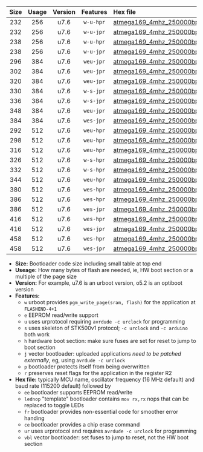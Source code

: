 |Size|Usage|Version|Features|Hex file|
|:-:|:-:|:-:|:-:|:--|
|232|256|u7.6|`w-u-hpr`|[atmega169_4mhz_250000bps_ur.hex](https://raw.githubusercontent.com/stefanrueger/urboot/main//atmega169_4mhz_250000bps_ur.hex)|
|232|256|u7.6|`w-u-jpr`|[atmega169_4mhz_250000bps_ur_vbl.hex](https://raw.githubusercontent.com/stefanrueger/urboot/main//atmega169_4mhz_250000bps_ur_vbl.hex)|
|238|256|u7.6|`w-u-hpr`|[atmega169_4mhz_250000bps_lednop_ur.hex](https://raw.githubusercontent.com/stefanrueger/urboot/main//atmega169_4mhz_250000bps_lednop_ur.hex)|
|238|256|u7.6|`w-u-jpr`|[atmega169_4mhz_250000bps_lednop_ur_vbl.hex](https://raw.githubusercontent.com/stefanrueger/urboot/main//atmega169_4mhz_250000bps_lednop_ur_vbl.hex)|
|296|384|u7.6|`weu-jpr`|[atmega169_4mhz_250000bps_ee_ur_vbl.hex](https://raw.githubusercontent.com/stefanrueger/urboot/main//atmega169_4mhz_250000bps_ee_ur_vbl.hex)|
|302|384|u7.6|`weu-jpr`|[atmega169_4mhz_250000bps_ee_lednop_ur_vbl.hex](https://raw.githubusercontent.com/stefanrueger/urboot/main//atmega169_4mhz_250000bps_ee_lednop_ur_vbl.hex)|
|320|384|u7.6|`weu-jpr`|[atmega169_4mhz_250000bps_ee_lednop_fr_ur_vbl.hex](https://raw.githubusercontent.com/stefanrueger/urboot/main//atmega169_4mhz_250000bps_ee_lednop_fr_ur_vbl.hex)|
|330|384|u7.6|`w-s-jpr`|[atmega169_4mhz_250000bps_vbl.hex](https://raw.githubusercontent.com/stefanrueger/urboot/main//atmega169_4mhz_250000bps_vbl.hex)|
|336|384|u7.6|`w-s-jpr`|[atmega169_4mhz_250000bps_lednop_vbl.hex](https://raw.githubusercontent.com/stefanrueger/urboot/main//atmega169_4mhz_250000bps_lednop_vbl.hex)|
|348|384|u7.6|`weu-jpr`|[atmega169_4mhz_250000bps_ee_lednop_fr_ce_ur_vbl.hex](https://raw.githubusercontent.com/stefanrueger/urboot/main//atmega169_4mhz_250000bps_ee_lednop_fr_ce_ur_vbl.hex)|
|384|384|u7.6|`wes-jpr`|[atmega169_4mhz_250000bps_ee_vbl.hex](https://raw.githubusercontent.com/stefanrueger/urboot/main//atmega169_4mhz_250000bps_ee_vbl.hex)|
|292|512|u7.6|`weu-hpr`|[atmega169_4mhz_250000bps_ee_ur.hex](https://raw.githubusercontent.com/stefanrueger/urboot/main//atmega169_4mhz_250000bps_ee_ur.hex)|
|298|512|u7.6|`weu-hpr`|[atmega169_4mhz_250000bps_ee_lednop_ur.hex](https://raw.githubusercontent.com/stefanrueger/urboot/main//atmega169_4mhz_250000bps_ee_lednop_ur.hex)|
|316|512|u7.6|`weu-hpr`|[atmega169_4mhz_250000bps_ee_lednop_fr_ur.hex](https://raw.githubusercontent.com/stefanrueger/urboot/main//atmega169_4mhz_250000bps_ee_lednop_fr_ur.hex)|
|326|512|u7.6|`w-s-hpr`|[atmega169_4mhz_250000bps.hex](https://raw.githubusercontent.com/stefanrueger/urboot/main//atmega169_4mhz_250000bps.hex)|
|332|512|u7.6|`w-s-hpr`|[atmega169_4mhz_250000bps_lednop.hex](https://raw.githubusercontent.com/stefanrueger/urboot/main//atmega169_4mhz_250000bps_lednop.hex)|
|344|512|u7.6|`weu-hpr`|[atmega169_4mhz_250000bps_ee_lednop_fr_ce_ur.hex](https://raw.githubusercontent.com/stefanrueger/urboot/main//atmega169_4mhz_250000bps_ee_lednop_fr_ce_ur.hex)|
|380|512|u7.6|`wes-hpr`|[atmega169_4mhz_250000bps_ee.hex](https://raw.githubusercontent.com/stefanrueger/urboot/main//atmega169_4mhz_250000bps_ee.hex)|
|386|512|u7.6|`wes-hpr`|[atmega169_4mhz_250000bps_ee_lednop.hex](https://raw.githubusercontent.com/stefanrueger/urboot/main//atmega169_4mhz_250000bps_ee_lednop.hex)|
|386|512|u7.6|`wes-jpr`|[atmega169_4mhz_250000bps_ee_lednop_vbl.hex](https://raw.githubusercontent.com/stefanrueger/urboot/main//atmega169_4mhz_250000bps_ee_lednop_vbl.hex)|
|416|512|u7.6|`wes-hpr`|[atmega169_4mhz_250000bps_ee_lednop_fr.hex](https://raw.githubusercontent.com/stefanrueger/urboot/main//atmega169_4mhz_250000bps_ee_lednop_fr.hex)|
|416|512|u7.6|`wes-jpr`|[atmega169_4mhz_250000bps_ee_lednop_fr_vbl.hex](https://raw.githubusercontent.com/stefanrueger/urboot/main//atmega169_4mhz_250000bps_ee_lednop_fr_vbl.hex)|
|458|512|u7.6|`wes-hpr`|[atmega169_4mhz_250000bps_ee_lednop_fr_ce.hex](https://raw.githubusercontent.com/stefanrueger/urboot/main//atmega169_4mhz_250000bps_ee_lednop_fr_ce.hex)|
|458|512|u7.6|`wes-jpr`|[atmega169_4mhz_250000bps_ee_lednop_fr_ce_vbl.hex](https://raw.githubusercontent.com/stefanrueger/urboot/main//atmega169_4mhz_250000bps_ee_lednop_fr_ce_vbl.hex)|

- **Size:** Bootloader code size including small table at top end
- **Useage:** How many bytes of flash are needed, ie, HW boot section or a multiple of the page size
- **Version:** For example, u7.6 is an urboot version, o5.2 is an optiboot version
- **Features:**
  + `w` urboot provides `pgm_write_page(sram, flash)` for the application at `FLASHEND-4+1`
  + `e` EEPROM read/write support
  + `u` uses urprotocol requiring `avrdude -c urclock` for programming
  + `s` uses skeleton of STK500v1 protocol; `-c urclock` and `-c arduino` both work
  + `h` hardware boot section: make sure fuses are set for reset to jump to boot section
  + `j` vector bootloader: uploaded applications *need to be patched externally*, eg, using `avrdude -c urclock`
  + `p` bootloader protects itself from being overwritten
  + `r` preserves reset flags for the application in the register R2
- **Hex file:** typically MCU name, oscillator frequency (16 MHz default) and baud rate (115200 default) followed by
  + `ee` bootloader supports EEPROM read/write
  + `lednop` "template" bootloader contains `mov rx,rx` nops that can be replaced to toggle LEDs
  + `fr` bootloader provides non-essential code for smoother error handing
  + `ce` bootloader provides a chip erase command
  + `ur` uses urprotocol and requires `avrdude -c urclock` for programming
  + `vbl` vector bootloader: set fuses to jump to reset, not the HW boot section
